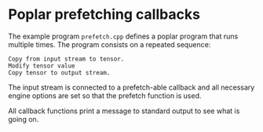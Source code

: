 # Poplar prefetching callbacks

The example program `prefetch.cpp` defines a poplar program that runs multiple times.
The program consists on a repeated sequence:

    Copy from input stream to tensor.
    Modify tensor value
    Copy tensor to output stream.

The input stream is connected to a prefetch-able callback and all necessary
engine options are set so that the prefetch function is used.

All callback functions print a message to standard output to see what is going
on.

